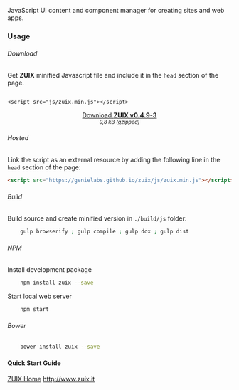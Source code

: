 JavaScript UI content and component manager for creating sites and web apps.

### Usage

<a id="Getting_Started"></a>
###### Download

Get **ZUIX** minified Javascript file and include it in the `head` section of the page.

<pre><code class="language-html">
&lt;script src="js/zuix.min.js"&gt;&lt;/script&gt;
</code></pre>

<div align="center">
<a class="mdl-button mdl-js-button mdl-button--raised mdl-js-ripple-effect mdl-button--accent"
   href="https://genielabs.github.io/zuix/js/zuix.min.js">
    Download <strong>ZUIX v0.4.9-3</strong>
</a>
</div>
<div align="center"><small><em>9,8 kB (gzipped)</em></small></div>

###### Hosted

Link the script as an external resource by adding the following line in the ```head``` section of the page:

```html
<script src="https://genielabs.github.io/zuix/js/zuix.min.js"></script>
```

###### Build

Build source and create minified version in ```./build/js``` folder:

```bash
    gulp browserify ; gulp compile ; gulp dox ; gulp dist
```

###### NPM

Install development package

```bash
    npm install zuix --save
```

Start local web server

```bash
    npm start
```

###### Bower

```bash
    bower install zuix --save
```

#### Quick Start Guide

[ZUIX Home](https://genielabs.github.io/zuix/) http://www.zuix.it
